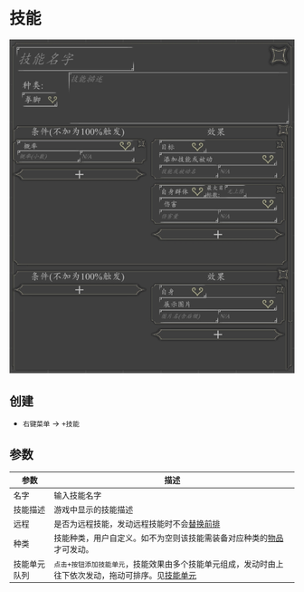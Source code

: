 # 技能
![技能](../../assets/spell.jpg)

## 创建
- `右键菜单` -> `+技能`

## 参数
| 参数 | 描述 |
| --- | ----------- |
| 名字 | 输入技能名字 |
| 技能描述 | 游戏中显示的技能描述 |
|远程| 是否为远程技能，发动远程技能时不会[替换前排](./combat.html#前排) |
| 种类 | 技能种类，用户自定义。如不为空则该技能需装备对应种类的[物品](./item.html)才可发动。|
| 技能单元队列 | `点击+按钮添加技能单元`，技能效果由多个技能单元组成，发动时由上往下依次发动，拖动可排序。见[技能单元](./spell-unit.html) |
